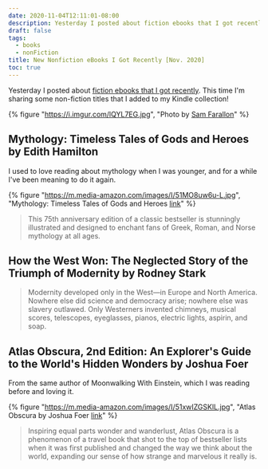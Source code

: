 ```yaml
---
date: 2020-11-04T12:11:01-08:00
description: Yesterday I posted about fiction ebooks that I got recently. This time I'm sharing some non-fiction titles that I added to my Kindle collection!
draft: false
tags:
  - books
  - nonFiction
title: New Nonfiction eBooks I Got Recently [Nov. 2020]
toc: true
---
```


Yesterday I posted about [fiction ebooks that I got recently](/post/new_ebooks_nov2020). This time I'm sharing some non-fiction titles that I added to my Kindle collection!

{% figure "https://i.imgur.com/lQYL7EG.jpg", "Photo by [Sam Farallon](https://unsplash.com/@farallon?utm_source=unsplash&amp;utm_medium=referral&amp;utm_content=creditCopyText)" %}

<!--more-->

## Mythology: Timeless Tales of Gods and Heroes by Edith Hamilton

I used to love reading about mythology when I was younger, and for a while I've been meaning to do it again.

{% figure "https://m.media-amazon.com/images/I/51MO8uw6u-L.jpg", "Mythology: Timeless Tales of Gods and Heroes [link](https://amzn.to/3p1aPTo)" %}

> This 75th anniversary edition of a classic bestseller is stunningly illustrated and designed to enchant fans of Greek, Roman, and Norse mythology at all ages.

## How the West Won: The Neglected Story of the Triumph of Modernity by Rodney Stark

> Modernity developed only in the West—in Europe and North America. Nowhere else did science and democracy arise; nowhere else was slavery outlawed. Only Westerners invented chimneys, musical scores, telescopes, eyeglasses, pianos, electric lights, aspirin, and soap.
 
## Atlas Obscura, 2nd Edition: An Explorer's Guide to the World's Hidden Wonders by Joshua Foer

From the same author of Moonwalking With Einstein, which I was reading before and loving it.

{% figure "https://m.media-amazon.com/images/I/51xwIZGSKlL.jpg", "Atlas Obscura by Joshua Foer [link](https://amzn.to/2TUIdgg)" %}

> Inspiring equal parts wonder and wanderlust, Atlas Obscura is a phenomenon of a travel book that shot to the top of bestseller lists when it was first published and changed the way we think about the world, expanding our sense of how strange and marvelous it really is.
